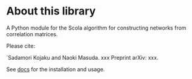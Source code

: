 About this library
==================

A Python module for the Scola algorithm for constructing networks from correlation matrices.
 
Please cite:

`Sadamori Kojaku and Naoki Masuda. xxx Preprint arXiv: xxx. 

See [docs](https://scola.readthedocs.io/en/latest/) for the installation and usage.
 
